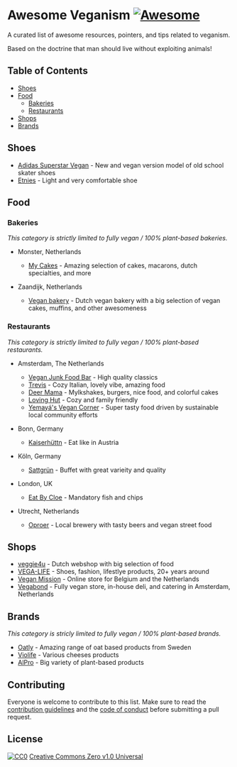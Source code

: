 # Awesome Veganism [![Awesome](https://cdn.rawgit.com/sindresorhus/awesome/d7305f38d29fed78fa85652e3a63e154dd8e8829/media/badge.svg)](https://github.com/sindresorhus/awesome)

A curated list of awesome resources, pointers, and tips related to veganism.

Based on the doctrine that man should live without exploiting animals!

## Table of Contents

 - [Shoes](#shoes)
 - [Food](#food)
   - [Bakeries](#bakeries)
   - [Restaurants](#restaurants)
 - [Shops](#shops)
 - [Brands](#brands)


## Shoes

 - [Adidas Superstar Vegan](https://www.adidas.com/us/superstar-vegan-shoes/FW2295.html) - New and vegan version model of old school skater shoes
 - [Etnies](https://www.etnies.com/us/collections/vegan/) - Light and very comfortable shoe

## Food

### Bakeries

*This category is strictly limited to fully vegan / 100% plant-based bakeries.*

 - Monster, Netherlands
   - [My Cakes](https://macarononline-nl.mijndomeinwebwinkel.nl/) - Amazing selection of cakes, macarons, dutch specialties, and more

 - Zaandijk, Netherlands
   - [Vegan bakery](https://www.veganbakery.nl/) - Dutch vegan bakery with a big selection of vegan cakes, muffins, and other awesomeness

### Restaurants

*This category is strictly limited to fully vegan / 100% plant-based restaurants.*

 - Amsterdam, The Netherlands
   - [Vegan Junk Food Bar](https://www.veganjunkfoodbar.com/) - High quality classics
   - [Trevis](https://www.trevisamsterdam.nl/) - Cozy Italian, lovely vibe, amazing food
   - [Deer Mama](https://deermama.nl/) - Mylkshakes, burgers, nice food, and colorful cakes
   - [Loving Hut](https://www.facebook.com/lovinghutamsterdam) - Cozy and family friendly
   - [Yemayá's Vegan Corner](https://yemaya.estate/) - Super tasty food driven by sustainable local community efforts

 - Bonn, Germany
   - [Kaiserhüttn](https://kaiserhuettn.com/) - Eat like in Austria

 - Köln, Germany
   - [Sattgrün](https://www.sattgruen.com/) - Buffet with great varieity and quality 

 - London, UK
   - [Eat By Cloe](https://eatbychloe.com/) - Mandatory fish and chips
 
 - Utrecht, Netherlands
   - [Oproer](https://www.oproerbrouwerij.nl/) - Local brewery with tasty beers and vegan street food

## Shops

 - [veggie4u](https://webshop.veggie4u.nl/) - Dutch webshop with big selection of food
 - [VEGA-LIFE](https://www.vega-life.nl/) - Shoes, fashion, lifestlye products, 20+ years around
 - [Vegan Mission](https://www.veganmission.nl/) - Online store for Belgium and the Netherlands
 - [Vegabond](https://vegabond.nl/) - Fully vegan store, in-house deli, and catering in Amsterdam, Netherlands

## Brands

*This category is stricly limited to fully vegan / 100% plant-based brands.*

 - [Oatly](https://www.oatly.com/int/) - Amazing range of oat based products from Sweden
 - [Violife](https://violifefoods.com/) - Various cheeses products
 - [AlPro](https://www.alpro.com/nl/) - Big variety of plant-based products

## Contributing

Everyone is welcome to contribute to this list. Make sure to read the [contribution guidelines](CONTRIBUTING.md) and the [code of conduct](CODE_OF_CONDUCT.md) before submitting a pull request.

## License

[![CC0](https://mirrors.creativecommons.org/presskit/buttons/88x31/svg/cc-zero.svg)](https://creativecommons.org/publicdomain/zero/1.0/)
[Creative Commons Zero v1.0 Universal](LICENSE.md)
